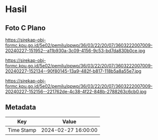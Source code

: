 # Hasil

## Foto C Plano

https://sirekap-obj-formc.kpu.go.id/5e02/pemilu/ppwp/36/03/22/20/07/3603222007009-20240227-151952--a11b930a-3c09-4156-9c53-bd7da830b0ce.jpg

https://sirekap-obj-formc.kpu.go.id/5e02/pemilu/ppwp/36/03/22/20/07/3603222007009-20240227-152134--90f80145-13a9-482f-b817-118b5a8a55e7.jpg

https://sirekap-obj-formc.kpu.go.id/5e02/pemilu/ppwp/36/03/22/20/07/3603222007009-20240227-152156--221762de-4c38-4f22-848b-2788263c6cb0.jpg


## Metadata

| Key        | Value               |
| ---------- | ------------------- |
| Time Stamp | 2024-02-27 16:00:00 |



